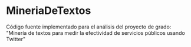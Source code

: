 # MineriaDeTextos
Código fuente implementado para el análisis del proyecto de grado: "Minería de textos para medir la efectividad de servicios públicos usando Twitter"
